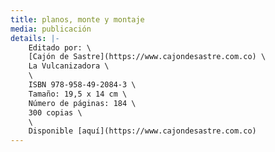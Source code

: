 ```yaml
---
title: planos, monte y montaje
media: publicación
details: |-
    Editado por: \
    [Cajón de Sastre](https://www.cajondesastre.com.co) \
    La Vulcanizadora \
    \
    ISBN 978-958-49-2084-3 \
    Tamaño: 19,5 x 14 cm \
    Número de páginas: 184 \
    300 copias \
    \
    Disponible [aquí](https://www.cajondesastre.com.co)
---
```

